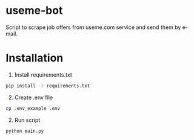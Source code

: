 # useme-bot

Script to scrape job offers from useme.com service and send them by e-mail.

# Installation
1. Install requirements.txt
```bash
pip install -r requirements.txt
```

2. Create .env file
```bash
cp .env_example .env
```

2. Run script
```bash
python main.py
```